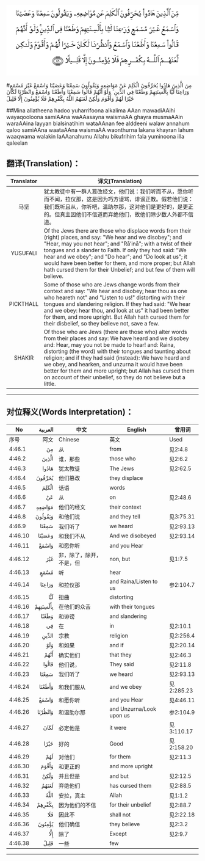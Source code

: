 ![004:046](images/004_046.gif)

#مِنَ الَّذِينَ هَادُوا يُحَرِّفُونَ الْكَلِمَ عَنْ مَوَاضِعِهِ وَيَقُولُونَ سَمِعْنَا وَعَصَيْنَا وَاسْمَعْ غَيْرَ مُسْمَعٍ وَرَاعِنَا لَيًّا بِأَلْسِنَتِهِمْ وَطَعْنًا فِي الدِّينِ ۚ وَلَوْ أَنَّهُمْ قَالُوا سَمِعْنَا وَأَطَعْنَا وَاسْمَعْ وَانْظُرْنَا لَكَانَ خَيْرًا لَهُمْ وَأَقْوَمَ وَلَٰكِنْ لَعَنَهُمُ اللَّهُ بِكُفْرِهِمْ فَلَا يُؤْمِنُونَ إِلَّا قَلِيلً 

##Mina allatheena hadoo yuharrifoona alkalima AAan mawadiAAihi wayaqooloona samiAAna waAAasayna waismaAA ghayra musmaAAin waraAAina layyan bialsinatihim wataAAnan fee alddeeni walaw annahum qaloo samiAAna waataAAna waismaAA waonthurna lakana khayran lahum waaqwama walakin laAAanahumu Allahu bikufrihim fala yuminoona illa qaleelan 

## 翻译(Translation)：

| Translator | 译文(Translation)                                            |
| :--------: | ------------------------------------------------------------ |
|    马坚    | 犹太教徒中有一群人篡改经文，他们说：我们听而不从，愿你听而不闻，拉仪那，这是因为巧方谩骂，诽谤正教。假若他们说：我们既听且从，你听吧，温助尔那，这对他们是更好的，是更正的。但真主因他们不信道而弃绝他们，故他们除少数人外都不信道。 |
|  YUSUFALI  | Of the Jews there are those who displace words from their (right) places, and say: "We hear and we disobey"; and "Hear, may you not hear"; and "Rā’inā"; with a twist of their tongues and a slander to Faith. If only they had said: "We hear and we obey"; and "Do hear"; and "Do look at us"; it would have been better for them, and more proper; but Allah hath cursed them for their Unbelief; and but few of them will believe. |
| PICKTHALL  | Some of those who are Jews change words from their context and say: "We hear and disobey; hear thou as one who heareth not" and "Listen to us!" distorting with their tongues and slandering religion. If they had said: "We hear and we obey: hear thou, and look at us" it had been better for them, and more upright. But Allah hath cursed them for their disbelief, so they believe not, save a few. |
|   SHAKIR   | Of those who are Jews (there are those who) alter words from their places and say: We have heard and we disobey and: Hear, may you not be made to hear! and: Raina, distorting (the word) with their tongues and taunting about religion; and if they had said (instead): We have heard and we obey, and hearken, and unzurna it would have been better for them and more upright; but Allah has cursed them on account of their unbelief, so they do not believe but a little. |

---

## 对位释义(Words Interpretation)：

| No   | العربية | 中文    | English | 曾用词 |
| ---- | ------: | ------- | ------- | ------ |
| 序号 |    阿文 | Chinese | 英文    | Used   |
| 4:46.1  | مِنَ       | 从                       | from                     | 见2:4.8    |
| 4:46.2  | الَّذِينَ    | 谁，那些                 | those who                | 见2:6.2    |
| 4:46.3  | هَادُوا    | 犹太教徒                 | The Jews                 | 见2:62.5   |
| 4:46.4  | يُحَرِّفُونَ   | 他们篡改                 | they displace            |            |
| 4:46.5  | الْكَلِمَ    | 话语                     | words                    |            |
| 4:46.6  | عَنْ       | 从                       | on                       | 见2:48.6   |
| 4:46.7  | مَوَاضِعِهِ   | 他们的经文               | their context            |            |
| 4:46.8  | وَيَقُولُونَ  | 和他们说                 | and they tell            | 见3:75.31  |
| 4:46.9  | سَمِعْنَا    | 我们听了                 | we heard                 | 见2:93.13  |
| 4:46.10 | وَعَصَيْنَا   | 和我们不从               | And we disobeyed         | 见2:93.14  |
| 4:46.11 | وَاسْمَعْ    | 和愿你听                 | and you Hear             |            |
| 4:46.12 | غَيْرَ      | 非，除了，除开，不是，但 | non, but                 | 见1:7.5    |
| 4:46.13 | مُسْمَعٍ     | 听                       | hear                     |            |
| 4:46.14 | وَرَاعِنَا   | 和拉仪那                 | and Raina/Listen to us   | 参2:104.7  |
| 4:46.15 | لَيًّا      | 扭曲                     | distorting               |            |
| 4:46.16 | بِأَلْسِنَتِهِمْ | 在他们的众舌             | with their tongues       |            |
| 4:46.17 | وَطَعْنًا    | 和诽谤                   | and slandering           |            |
| 4:46.18 | فِي       | 在                       | in                       | 见2:10.1   |
| 4:46.19 | الدِّينِ    | 宗教                     | religion                 | 见2:256.4  |
| 4:46.20 | وَلَوْ      | 和如果                   | and if                   | 见2:20.14  |
| 4:46.21 | أَنَّهُمْ     | 确实他们                 | that they                | 见2:46.3   |
| 4:46.22 | قَالُوا    | 他们说，                 | They said                | 见2:11.8   |
| 4:46.23 | سَمِعْنَا    | 我们听了                 | we heard                 | 见2:93.13  |
| 4:46.24 | وَأَطَعْنَا   | 和我们服从               | and we obey              | 见2:285.23 |
| 4:46.25 | وَاسْمَعْ    | 和愿你听                 | and you Hear             | 见4:46.11  |
| 4:46.26 | وَانْظُرْنَا  | 和温助尔那               | and Unzurna/Look upon us | 参2:104.9  |
| 4:46.27 | لَكَانَ     | 必定他是                 | it were                  | 见3:110.17 |
| 4:46.28 | خَيْرًا     | 好的                     | Good                     | 见2:158.20 |
| 4:46.29 | لَهُمْ      | 对他们                   | for them                 | 见2:11.3   |
| 4:46.30 | وَأَقْوَمَ    | 和更正的                 | and more upright         |            |
| 4:46.31 | وَلَٰكِنْ     | 并且但是                 | and but                  | 见2:12.5   |
| 4:46.32 | لَعَنَهُمُ    | 弃绝他们                 | has cursed them          | 见2:88.5   |
| 4:46.33 | اللَّهُ     | 安拉，真主               | Allah                    | 见1:1.2    |
| 4:46.34 | بِكُفْرِهِمْ   | 因为他们的不信           | for their unbelief       | 见2:88.7   |
| 4:46.35 | فَلَا      | 因此不                   | shall not                | 见2:22.18  |
| 4:46.36 | يُؤْمِنُونَ   | 他们确信                 | they believe             | 见2:3.2    |
| 4:46.37 | إِلَّا      | 除了                     | Except                   | 见2:9.7    |
| 4:46.38 | قَلِيلً     | 一些                     | few                      |            |

---
